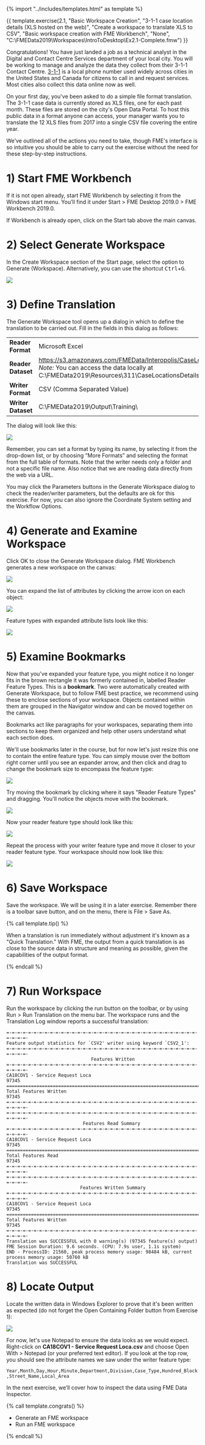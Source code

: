 <!-- Question of if we want to start from Generate Workspace or Add Reader Add Writer -->

{% import "../includes/templates.html" as template %}

{{ template.exercise(2.1,
               "Basic Workspace Creation",
               "3-1-1 case location details (XLS hosted on the web)",
               "Create a workspace to translate XLS to CSV",
               "Basic workspace creation with FME Workbench",
               "None",
               "C:\\FMEData2019\\Workspaces\\IntroToDesktop\\Ex2.1-Complete.fmw")
}}

Congratulations! You have just landed a job as a technical analyst in the Digital and Contact Centre Services department of your local city. You will be working to manage and analyze the data they collect from their 3-1-1 Contact Centre. [3-1-1](https://en.wikipedia.org/wiki/3-1-1) is a local phone number used widely across cities in the United States and Canada for citizens to call in and request services. Most cities also collect this data online now as well.

On your first day, you've been asked to do a simple file format translation. The 3-1-1 case data is currently stored as XLS files, one for each past month. These files are stored on the city's Open Data Portal. To host this public data in a format anyone can access, your manager wants you to translate the 12 XLS files from 2017 into a single CSV file covering the entire year.

We’ve outlined all of the actions you need to take, though FME's interface is so intuitive you should be able to carry out the exercise without the need for these step-by-step instructions.

# 1) Start FME Workbench

If it is not open already, start FME Workbench by selecting it from the Windows start menu. You’ll find it under Start > FME Desktop 2019.0 > FME Workbench 2019.0.

If Workbench is already open, click on the Start tab above the main canvas.

# 2) Select Generate Workspace

In the Create Workspace section of the Start page, select the option to Generate (Workspace). Alternatively, you can use the shortcut <kbd>Ctrl</kbd>+<kbd>G</kbd>.

<!--Repeat of Image 15-->
![](./Images/Img1.015.GettingStarted.png)

# 3) Define Translation

The Generate Workspace tool opens up a dialog in which to define the translation to be carried out. Fill in the fields in this dialog as follows:

<table style="border: 0px">

  <tr>
    <td style="font-weight: bold">Reader Format</td>
    <td style="">Microsoft Excel</td>
  </tr>

  <tr> <!-- REDO for 2018 data? Pre-cooked? -->
    <td style="font-weight: bold">Reader Dataset</td>
    <td style=""><a href="https://s3.amazonaws.com/FMEData/Interopolis/CaseLocationsDetails_2017_XLS.zip">https://s3.amazonaws.com/FMEData/Interopolis/CaseLocationsDetails_2017_XLS.zip</a><br><i>Note:</i> You can access the data locally at C:\FMEData2019\Resources\311\CaseLocationsDetails_2017_XLS.zip instead</td>
  </tr>

  <tr>
    <td style="font-weight: bold">Writer Format</td>
    <td style="">CSV (Comma Separated Value)</td>
  </tr>

  <tr>
    <td style="font-weight: bold">Writer Dataset</td>
    <td style="">C:\FMEData2019\Output\Training\</td>
  </tr>

</table>

The dialog will look like this:

![](./Images/Img1.208.Ex2.GenerateWorkspaceDialog.png)

Remember, you can set a format by typing its name, by selecting it from the drop-down list, or by choosing “More Formats” and selecting the format from the full table of formats. Note that the writer needs only a folder and not a specific file name. Also notice that we are reading data directly from the web via a URL.

You may click the Parameters buttons in the Generate Workspace dialog to check the reader/writer parameters, but the defaults are ok for this exercise. For now, you can also ignore the Coordinate System setting and the Workflow Options.

# 4) Generate and Examine Workspace

Click OK to close the Generate Workspace dialog. FME Workbench generates a new workspace on the canvas:

![](./Images/Img1.209.Ex2.NewWorkspace.png)

You can expand the list of attributes by clicking the arrow icon on each object:

![](./Images/Img1.209b.Ex2.ExpandAttributes.png)

Feature types with expanded attribute lists look like this:

![](./Images/expanded-attribute-list.png)

# 5) Examine Bookmarks

Now that you've expanded your feature type, you might notice it no longer fits in the brown rectangle it was formerly contained in, labelled Reader Feature Types. This is a **bookmark**. Two were automatically created with Generate Workspace, but to follow FME best practice, we recommend using these to enclose sections of your workspace. Objects contained within them are grouped in the Navigator window and can be moved together on the canvas.

Bookmarks act like paragraphs for your workspaces, separating them into sections to keep them organized and help other users understand what each section does.

We'll use bookmarks later in the course, but for now let's just resize this one to contain the entire feature type. You can simply mouse over the bottom right corner until you see an expander arrow, and then click and drag to change the bookmark size to encompass the feature type:

![](./Images/bookmark-expand.png)

Try moving the bookmark by clicking where it says "Reader Feature Types" and dragging. You'll notice the objects move with the bookmark.

![](./Images/bookmark-move.png)

Now your reader feature type should look like this:

![](./Images/Img1.209d.Ex2.Expanded.png)

Repeat the process with your writer feature type and move it closer to your reader feature type. Your workspace should now look like this:

![](./Images/writer-expanded.png)

# 6) Save Workspace

Save the workspace. We will be using it in a later exercise. Remember there is a toolbar save button, and on the menu, there is File &gt; Save As.

{% call template.tip() %}

When a translation is run immediately without adjustment it's known as a "Quick Translation." With FME, the output from a quick translation is as close to the source data in structure and meaning as possible, given the capabilities of the output format.

{% endcall %}

# 7) Run Workspace

Run the workspace by clicking the run button on the toolbar, or by using Run > Run Translation on the menu bar. The workspace runs and the Translation Log window reports a successful translation:

```
=-=-=-=-=-=-=-=-=-=-=-=-=-=-=-=-=-=-=-=-=-=-=-=-=-=-=-=-=-=-=-=-=-=-=-=-=-=-=-
Feature output statistics for `CSV2' writer using keyword `CSV2_1':
=-=-=-=-=-=-=-=-=-=-=-=-=-=-=-=-=-=-=-=-=-=-=-=-=-=-=-=-=-=-=-=-=-=-=-=-=-=-=-
                               Features Written
=-=-=-=-=-=-=-=-=-=-=-=-=-=-=-=-=-=-=-=-=-=-=-=-=-=-=-=-=-=-=-=-=-=-=-=-=-=-=-
CA18COV1 - Service Request Loca                                          97345
==============================================================================
Total Features Written                                                   97345
=-=-=-=-=-=-=-=-=-=-=-=-=-=-=-=-=-=-=-=-=-=-=-=-=-=-=-=-=-=-=-=-=-=-=-=-=-=-=-
=-=-=-=-=-=-=-=-=-=-=-=-=-=-=-=-=-=-=-=-=-=-=-=-=-=-=-=-=-=-=-=-=-=-=-=-=-=-=-
                            Features Read Summary
=-=-=-=-=-=-=-=-=-=-=-=-=-=-=-=-=-=-=-=-=-=-=-=-=-=-=-=-=-=-=-=-=-=-=-=-=-=-=-
CA18COV1 - Service Request Loca                                          97345
==============================================================================
Total Features Read                                                      97345
=-=-=-=-=-=-=-=-=-=-=-=-=-=-=-=-=-=-=-=-=-=-=-=-=-=-=-=-=-=-=-=-=-=-=-=-=-=-=-
=-=-=-=-=-=-=-=-=-=-=-=-=-=-=-=-=-=-=-=-=-=-=-=-=-=-=-=-=-=-=-=-=-=-=-=-=-=-=-
                           Features Written Summary
=-=-=-=-=-=-=-=-=-=-=-=-=-=-=-=-=-=-=-=-=-=-=-=-=-=-=-=-=-=-=-=-=-=-=-=-=-=-=-
CA18COV1 - Service Request Loca                                          97345
==============================================================================
Total Features Written                                                   97345
=-=-=-=-=-=-=-=-=-=-=-=-=-=-=-=-=-=-=-=-=-=-=-=-=-=-=-=-=-=-=-=-=-=-=-=-=-=-=-
Translation was SUCCESSFUL with 0 warning(s) (97345 feature(s) output)
FME Session Duration: 9.6 seconds. (CPU: 7.9s user, 1.1s system)
END - ProcessID: 21560, peak process memory usage: 98484 kB, current process memory usage: 50760 kB
Translation was SUCCESSFUL
```

# 8) Locate Output

Locate the written data in Windows Explorer to prove that it's been written as expected (do not forget the Open Containing Folder button from Exercise 1):

![](./Images/Img1.211.Ex2.CSVInExplorer.png)

For now, let's use Notepad to ensure the data looks as we would expect. Right-click on **CA18COV1 - Service Request Loca.csv** and choose Open With > Notepad (or your preferred text editor). If you look at the top row, you should see the attribute names we saw under the writer feature type:

`Year,Month,Day,Hour,Minute,Department,Division,Case_Type,Hundred_Block,Street_Name,Local_Area`

In the next exercise, we’ll cover how to inspect the data using FME Data Inspector.

{% call template.congrats() %}

<ul>
  <li>Generate an FME workspace</li>
  <li>Run an FME workspace</li>
</ul>

{% endcall %}
